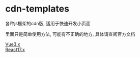 # cdn-templates

各种js框架的cdn版, 适用于快速开发小页面

里面只是简单使用方法, 可能有不正确的地方, 具体请查阅官方文档

[Vue3.x](https://v3.cn.vuejs.org/)  
[React17.x](https://zh-hans.reactjs.org/)
